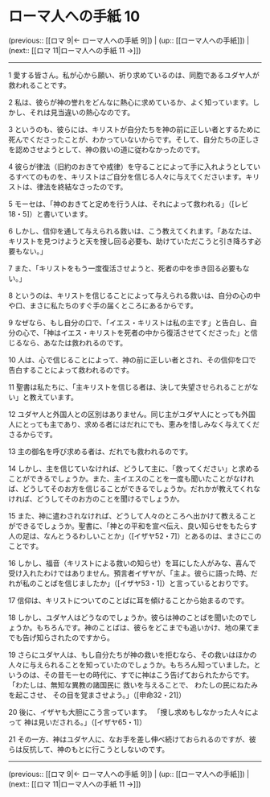 # ローマ人への手紙 10

(previous:: [[ロマ 9|← ローマ人への手紙 9]]) | (up:: [[ローマ人への手紙]]) | (next:: [[ロマ 11|ローマ人への手紙 11 →]])

***


1 愛する皆さん。私が心から願い、祈り求めているのは、同胞であるユダヤ人が救われることです。 

2 私は、彼らが神の誉れをどんなに熱心に求めているか、よく知っています。しかし、それは見当違いの熱心なのです。 

3 というのも、彼らには、キリストが自分たちを神の前に正しい者とするために死んでくださったことが、わかっていないからです。そして、自分たちの正しさを認めさせようとして、神の救いの道に従わなかったのです。 

4 彼らが律法（旧約のおきてや戒律）を守ることによって手に入れようとしているすべてのものを、キリストはご自分を信じる人々に与えてくださいます。キリストは、律法を終結なさったのです。 

5 モーセは、「神のおきてと定めを行う人は、それによって救われる」（[レビ18・5]）と書いています。 

6 しかし、信仰を通して与えられる救いは、こう教えてくれます。「あなたは、キリストを見つけようと天を捜し回る必要も、助けていただこうと引き降ろす必要もない。」 

7 また、「キリストをもう一度復活させようと、死者の中を歩き回る必要もない。」 

8 というのは、キリストを信じることによって与えられる救いは、自分の心の中や口、まさに私たちのすぐ手の届くところにあるからです。 

9 なぜなら、もし自分の口で、「イエス・キリストは私の主です」と告白し、自分の心で、「神はイエス・キリストを死者の中から復活させてくださった」と信じるなら、あなたは救われるのです。 

10 人は、心で信じることによって、神の前に正しい者とされ、その信仰を口で告白することによって救われるのです。 

11 聖書は私たちに、「主キリストを信じる者は、決して失望させられることがない」と教えています。 

12 ユダヤ人と外国人との区別はありません。同じ主がユダヤ人にとっても外国人にとっても主であり、求める者にはだれにでも、恵みを惜しみなく与えてくださるからです。 

13 主の御名を呼び求める者は、だれでも救われるのです。 

14 しかし、主を信じていなければ、どうして主に、「救ってください」と求めることができるでしょうか。また、主イエスのことを一度も聞いたことがなければ、どうしてそのお方を信じることができるでしょうか。だれかが教えてくれなければ、どうしてそのお方のことを聞けるでしょうか。 

15 また、神に遣わされなければ、どうして人々のところへ出かけて教えることができるでしょうか。聖書に、「神との平和を宣べ伝え、良い知らせをもたらす人の足は、なんとうるわしいことか」（[イザヤ52・7]）とあるのは、まさにこのことです。 

16 しかし、福音（キリストによる救いの知らせ）を耳にした人がみな、喜んで受け入れたわけではありません。預言者イザヤが、「主よ。彼らに語った時、だれが私のことばを信じましたか」（[イザヤ53・1]）と言っているとおりです。 

17 信仰は、キリストについてのことばに耳を傾けることから始まるのです。 

18 しかし、ユダヤ人はどうなのでしょうか。彼らは神のことばを聞いたのでしょうか。もちろんです。神のことばは、彼らをどこまでも追いかけ、地の果てまでも告げ知らされたのですから。 

19 さらにユダヤ人は、もし自分たちが神の救いを拒むなら、その救いはほかの人々に与えられることを知っていたのでしょうか。もちろん知っていました。というのは、その昔モーセの時代に、すでに神はこう告げておられたからです。 「わたしは、無知な異教の諸国民に 救いを与えることで、 わたしの民にねたみを起こさせ、 その目を覚まさせよう。」（[申命32・21]） 

20 後に、イザヤも大胆にこう言っています。 「捜し求めもしなかった人々によって 神は見いだされる。」（[イザヤ65・1]） 

21 その一方、神はユダヤ人に、なお手を差し伸べ続けておられるのですが、彼らは反抗して、神のもとに行こうとしないのです。

***

(previous:: [[ロマ 9|← ローマ人への手紙 9]]) | (up:: [[ローマ人への手紙]]) | (next:: [[ロマ 11|ローマ人への手紙 11 →]])
